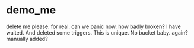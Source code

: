 # demo_me
delete me please. for real. can we panic now. how badly broken? I have waited. And deleted some triggers. This is unique. No bucket baby. again? manually added?

